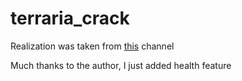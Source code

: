 # terraria_crack

Realization was taken from <a href="https://www.youtube.com/channel/UC1a4ido01YxP_3-nspjmqCw">this</a> channel

Much thanks to the author, I just added health feature
